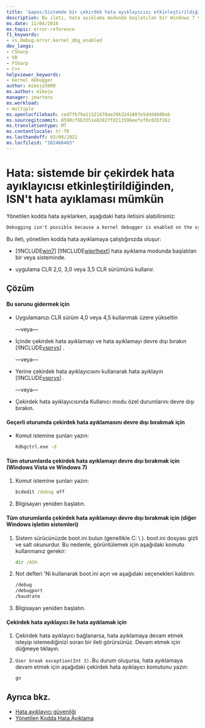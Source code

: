 ```yaml
---
title: '&apos;Sistemde bir çekirdek hata ayıklayıcısı etkinleştirildiğinden dolayı hata ayıklama yapılamıyor | Microsoft Docs'
description: Bu ileti, hata ayıklama modunda başlatılan bir Windows 7 veya Windows Vista sisteminde yönetilen kodda hata ayıklamaya çalıştığınızda ve uygulama CLR 2,0, 3,0 veya 3,5 CLR sürümünü kullandığında oluşur.
ms.date: 11/04/2016
ms.topic: error-reference
f1_keywords:
- vs.debug.error.kernel_dbg_enabled
dev_langs:
- CSharp
- VB
- FSharp
- C++
helpviewer_keywords:
- kernel debugger
author: mikejo5000
ms.author: mikejo
manager: jmartens
ms.workload:
- multiple
ms.openlocfilehash: ced7fb79a11321678ae2963241807e5ddd4600ab
ms.sourcegitcommit: 8590cf6b3351e82827fd21159beefef0c02bf162
ms.translationtype: MT
ms.contentlocale: tr-TR
ms.lasthandoff: 03/08/2021
ms.locfileid: "102466465"
---
```

# <a name="error-debugging-isn39t-possible-because-a-kernel-debugger-is-enabled-on-the-system"></a>Hata: sistemde bir çekirdek hata ayıklayıcısı etkinleştirildiğinden, ISN&#39;t hata ayıklaması mümkün
Yönetilen kodda hata ayıklarken, aşağıdaki hata iletisini alabilirsiniz:

```cmd
Debugging isn't possible because a kernel debugger is enabled on the system
```

 Bu ileti, yönetilen kodda hata ayıklamaya çalıştığınızda oluşur:

- [!INCLUDE[win7](../debugger/includes/win7_md.md)] [!INCLUDE[wiprlhext](../debugger/includes/wiprlhext_md.md)] hata ayıklama modunda başlatılan bir veya sisteminde.

- uygulama CLR 2,0, 3,0 veya 3,5 CLR sürümünü kullanır.

## <a name="solution"></a>Çözüm

#### <a name="to-fix-this-problem"></a>Bu sorunu gidermek için

- Uygulamanızı CLR sürüm 4,0 veya 4,5 kullanmak üzere yükseltin

   —veya—

- İçinde çekirdek hata ayıklamayı ve hata ayıklamayı devre dışı bırakın [!INCLUDE[vsprvs](../code-quality/includes/vsprvs_md.md)] .

   —veya—

- Yerine çekirdek hata ayıklayıcısını kullanarak hata ayıklayın [!INCLUDE[vsprvs](../code-quality/includes/vsprvs_md.md)] .

   —veya—

- Çekirdek hata ayıklayıcısında Kullanıcı modu özel durumlarını devre dışı bırakın.

#### <a name="to-disable-kernel-debugging-in-the-current-session"></a>Geçerli oturumda çekirdek hata ayıklamasını devre dışı bırakmak için

- Komut istemine şunları yazın:

    ```cmd
    Kdbgctrl.exe -d
    ```

#### <a name="to-disable-kernel-debugging-for-all-sessions-windows-vista-and-windows-7"></a>Tüm oturumlarda çekirdek hata ayıklamayı devre dışı bırakmak için (Windows Vista ve Windows 7)

1. Komut istemine şunları yazın:

    ```cmd
    bcdedit /debug off
    ```

2. Bilgisayarı yeniden başlatın.

#### <a name="to-disable-kernel-debugging-for-all-sessions-other-windows-operating-systems"></a>Tüm oturumlarda çekirdek hata ayıklamayı devre dışı bırakmak için (diğer Windows işletim sistemleri)

1. Sistem sürücünüzde boot.ini bulun (genellikle C: \\ ). boot.ini dosyası gizli ve salt okunurdur. Bu nedenle, görüntülemek için aşağıdaki komutu kullanmanız gerekir:

    ```cmd
    dir /ASH
    ```

2. Not defteri 'Ni kullanarak boot.ini açın ve aşağıdaki seçenekleri kaldırın:

    ```cmd
    /debug
    /debugport
    /baudrate
    ```

3. Bilgisayarı yeniden başlatın.

#### <a name="to-debug-with-the-kernel-debugger"></a>Çekirdek hata ayıklayıcı ile hata ayıklamak için

1. Çekirdek hata ayıklayıcı bağlanarsa, hata ayıklamaya devam etmek isteyip istemediğinizi soran bir ileti görürsünüz. Devam etmek için düğmeye tıklayın.

2. `User break exception(Int 3).`Bu durum oluşursa, hata ayıklamaya devam etmek için aşağıdaki çekirdek hata ayıklayıcı komutunu yazın:

     `gn`

## <a name="see-also"></a>Ayrıca bkz.
- [Hata ayıklayıcı güvenliği](../debugger/debugger-security.md)
- [Yönetilen Kodda Hata Ayıklama](../debugger/debugging-managed-code.md)
